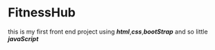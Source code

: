 # FitnessHub
this is my first front end project using ***html***,***css***,***bootStrap*** and so little ***javaScript***
